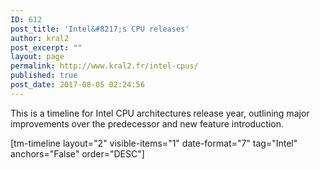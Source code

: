 ```yaml
---
ID: 612
post_title: 'Intel&#8217;s CPU releases'
author: kral2
post_excerpt: ""
layout: page
permalink: http://www.kral2.fr/intel-cpus/
published: true
post_date: 2017-08-05 02:24:56
---
```

This is a timeline for Intel CPU architectures release year, outlining major improvements over the predecessor and new feature introduction.

[tm-timeline layout="2" visible-items="1" date-format="7" tag="Intel" anchors="False" order="DESC"]
